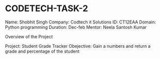 # CODETECH-TASK-2
Name: Shobhit Singh
Company: Codtech it Solutions
ID: CT12EAA
Domain: Python programming
Duration: Dec-feb
Mentor: Neela Santosh Kumar

Overview of the Project

Project: Student Grade Tracker
Obejective: Gain a numbers and return a grade and percentage of the student

